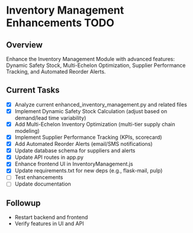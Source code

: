 # Inventory Management Enhancements TODO

## Overview
Enhance the Inventory Management Module with advanced features: Dynamic Safety Stock, Multi-Echelon Optimization, Supplier Performance Tracking, and Automated Reorder Alerts.

## Current Tasks
- [x] Analyze current enhanced_inventory_management.py and related files
- [x] Implement Dynamic Safety Stock Calculation (adjust based on demand/lead time variability)
- [x] Add Multi-Echelon Inventory Optimization (multi-tier supply chain modeling)
- [x] Implement Supplier Performance Tracking (KPIs, scorecard)
- [x] Add Automated Reorder Alerts (email/SMS notifications)
- [x] Update database schema for suppliers and alerts
- [x] Update API routes in app.py
- [x] Enhance frontend UI in InventoryManagement.js
- [x] Update requirements.txt for new deps (e.g., flask-mail, pulp)
- [ ] Test enhancements
- [ ] Update documentation

## Followup
- Restart backend and frontend
- Verify features in UI and API

